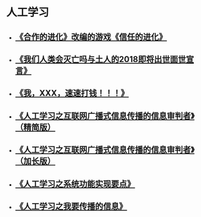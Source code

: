 人工学习
==================================================================
+ ## [《合作的进化》改编的游戏《信任的进化》](https://www.sekai.co/trust/)
+ ## [《我们人类会灭亡吗与土人的2018即将出世面世宣言》](book1_chs.md)
+ ## [《我，XXX，速速打钱！！！》](book2_chs.md)
+ ## [《人工学习之互联网广播式信息传播的信息审判者》（精简版）](book3_chs.md)
+ ## [《人工学习之互联网广播式信息传播的信息审判者》（加长版）](book4_chs.md)
+ ## [《人工学习之系统功能实现要点》](book5_chs.md)
+ ## [《人工学习之我要传播的信息》](book6_chs.md)


